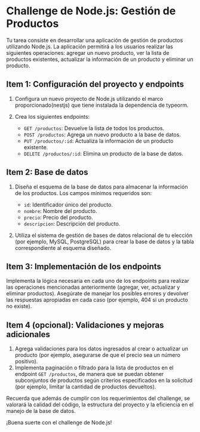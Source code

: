# Challenge de Node.js: Gestión de Productos

Tu tarea consiste en desarrollar una aplicación de gestión de productos utilizando Node.js. La aplicación permitirá a los usuarios realizar las siguientes operaciones: agregar un nuevo producto, ver la lista de productos existentes, actualizar la información de un producto y eliminar un producto.

## Item 1: Configuración del proyecto y endpoints

1. Configura un nuevo proyecto de Node.js utilizando el marco proporcionado(nestjs) que tiene instalada la dependencia de typeorm.
2. Crea los siguientes endpoints:

   - `GET /productos`: Devuelve la lista de todos los productos.
   - `POST /productos`: Agrega un nuevo producto a la base de datos.
   - `PUT /productos/:id`: Actualiza la información de un producto existente.
   - `DELETE /productos/:id`: Elimina un producto de la base de datos.

## Item 2: Base de datos

1. Diseña el esquema de la base de datos para almacenar la información de los productos. Los campos mínimos requeridos son:

   - `id`: Identificador único del producto.
   - `nombre`: Nombre del producto.
   - `precio`: Precio del producto.
   - `descripcion`: Descripción del producto.

2. Utiliza el sistema de gestión de bases de datos relacional de tu elección (por ejemplo, MySQL, PostgreSQL) para crear la base de datos y la tabla correspondiente al esquema diseñado.

## Item 3: Implementación de los endpoints

Implementa la lógica necesaria en cada uno de los endpoints para realizar las operaciones mencionadas anteriormente (agregar, ver, actualizar y eliminar productos). Asegúrate de manejar los posibles errores y devolver las respuestas apropiadas en cada caso (por ejemplo, 404 si un producto no existe).

## Item 4 (opcional): Validaciones y mejoras adicionales

1. Agrega validaciones para los datos ingresados al crear o actualizar un producto (por ejemplo, asegurarse de que el precio sea un número positivo).
2. Implementa paginación o filtrado para la lista de productos en el endpoint `GET /productos`, de manera que se puedan obtener subconjuntos de productos según criterios especificados en la solicitud (por ejemplo, limitar la cantidad de productos devueltos).

Recuerda que además de cumplir con los requerimientos del challenge, se valorará la calidad del código, la estructura del proyecto y la eficiencia en el manejo de la base de datos.

¡Buena suerte con el challenge de Node.js!

